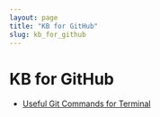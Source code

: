 ```yaml
---
layout: page
title: "KB for GitHub"
slug: kb_for_github
---
```

# KB for GitHub
- [Useful Git Commands for Terminal](https://dzmitry-h.github.io/personalbrand/kb_github/useful_commands_for_terminal/)
